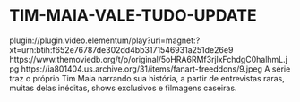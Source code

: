# TIM-MAIA-VALE-TUDO-UPDATE

<item>
<title>[COLOR silver][B] VALE TUDO COM TIM MAIA [/COLOR][/B][COLOR yellow]  FULL HD  [B][/COLOR][/B]</title>
<link>plugin://plugin.video.elementum/play?uri=magnet:?xt=urn:btih:f652e76787de302dd4bb3171546931a251de26e9</link>
<thumbnail>https://www.themoviedb.org/t/p/original/5oHRA6RMf3rjlxFchdgC0halhmL.jpg</thumbnail>
<fanart>https://ia801404.us.archive.org/31/items/fanart-freeddons/9.jpeg</fanart>
<info> A série traz o próprio Tim Maia narrando sua história, a partir de entrevistas raras, muitas delas inéditas, shows exclusivos e filmagens caseiras.</info>
</item>
